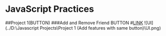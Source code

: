# JavaScript Practices

##Project 1(BUTTON) 
###Add and Remove Friend BUTTON
#[LINK](https://endearing-florentine-64c095.netlify.app/)
![UI](../D:\Javascript Projects\Project 1 (Add features with same button)\UI.png)
